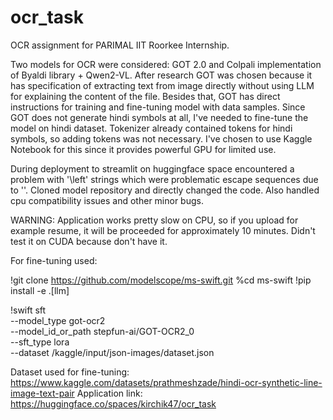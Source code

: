 # ocr_task
OCR assignment for PARIMAL IIT Roorkee Internship.

Two models for OCR were considered: GOT 2.0 and Colpali implementation of Byaldi library + Qwen2-VL. After research GOT was chosen because it has specification of extracting text from image directly without using LLM for explaining the content of the file. Besides that, GOT has direct instructions for training and fine-tuning model with data samples. Since GOT does not generate hindi symbols at all, I've needed to fine-tune the model on hindi dataset. Tokenizer already contained tokens for hindi symbols, so adding tokens was not necessary. 
I've chosen to use Kaggle Notebook for this since it provides powerful GPU for limited use.

During deployment to streamlit on huggingface space encountered a problem with '\left' strings which were problematic escape sequences due to '\'. Cloned model repository and directly changed the code. Also handled cpu compatibility issues and other minor bugs.

WARNING: 
Application works pretty slow on CPU, so if you upload for example resume, it will be proceeded for approximately 10 minutes. Didn't test it on CUDA because don't have it.

For fine-tuning used:

!git clone https://github.com/modelscope/ms-swift.git
%cd ms-swift
!pip install -e .[llm]

!swift sft \
--model_type got-ocr2 \
--model_id_or_path stepfun-ai/GOT-OCR2_0 \
--sft_type lora \
--dataset /kaggle/input/json-images/dataset.json

Dataset used for fine-tuning:
https://www.kaggle.com/datasets/prathmeshzade/hindi-ocr-synthetic-line-image-text-pair
Application link:
https://huggingface.co/spaces/kirchik47/ocr_task
